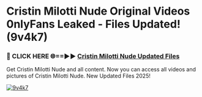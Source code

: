 # Cristin Milotti Nude Original Videos 0nlyFans Leaked - Files Updated! (9v4k7)

<h3>🔴 CLICK HERE 🌐==►► <a href="https://tinyurl.com/5h6xmrr3" rel="nofollow">Cristin Milotti Nude Updated Files</a></h3>

Get Cristin Milotti Nude and all content. Now you can access all videos and pictures of Cristin Milotti Nude. New Updated Files 2025!

[![9v4k7](https://i.imgur.com/KVD873Z.gif)](https://tinyurl.com/5h6xmrr3)
